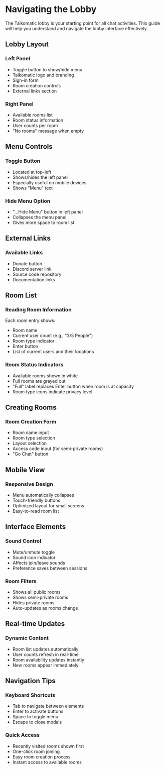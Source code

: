 # Navigating the Lobby

The Talkomatic lobby is your starting point for all chat activities. This guide will help you understand and navigate the lobby interface effectively.

## Lobby Layout

### Left Panel
- Toggle button to show/hide menu
- Talkomatic logo and branding
- Sign-in form
- Room creation controls
- External links section

### Right Panel
- Available rooms list
- Room status information
- User counts per room
- "No rooms" message when empty

## Menu Controls

### Toggle Button
- Located at top-left
- Shows/hides the left panel
- Especially useful on mobile devices
- Shows "Menu" text

### Hide Menu Option
- "...Hide Menu" button in left panel
- Collapses the menu panel
- Gives more space to room list

## External Links

### Available Links
- Donate button
- Discord server link
- Source code repository
- Documentation links

## Room List

### Reading Room Information
Each room entry shows:
- Room name
- Current user count (e.g., "3/5 People")
- Room type indicator
- Enter button
- List of current users and their locations

### Room Status Indicators
- Available rooms shown in white
- Full rooms are grayed out
- "Full" label replaces Enter button when room is at capacity
- Room type icons indicate privacy level

## Creating Rooms

### Room Creation Form
- Room name input
- Room type selection
- Layout selection
- Access code input (for semi-private rooms)
- "Go Chat" button

## Mobile View

### Responsive Design
- Menu automatically collapses
- Touch-friendly buttons
- Optimized layout for small screens
- Easy-to-read room list

## Interface Elements

### Sound Control
- Mute/unmute toggle
- Sound icon indicator
- Affects join/leave sounds
- Preference saves between sessions

### Room Filters
- Shows all public rooms
- Shows semi-private rooms
- Hides private rooms
- Auto-updates as rooms change

## Real-time Updates

### Dynamic Content
- Room list updates automatically
- User counts refresh in real-time
- Room availability updates instantly
- New rooms appear immediately

## Navigation Tips

### Keyboard Shortcuts
- Tab to navigate between elements
- Enter to activate buttons
- Space to toggle menu
- Escape to close modals

### Quick Access
- Recently visited rooms shown first
- One-click room joining
- Easy room creation process
- Instant access to available rooms